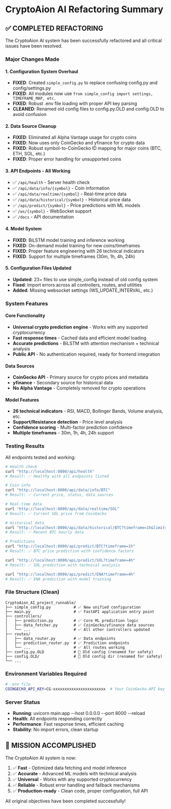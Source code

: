 # CryptoAion AI Refactoring Summary

## ✅ COMPLETED REFACTORING

The CryptoAion AI system has been successfully refactored and all critical issues have been resolved.

### Major Changes Made

#### 1. Configuration System Overhaul
- **FIXED**: Created `simple_config.py` to replace confusing config.py and config/settings.py
- **FIXED**: All modules now use `from simple_config import settings, TIMEFRAME_MAP, etc.`
- **FIXED**: Robust .env file loading with proper API key parsing
- **CLEANED**: Renamed old config files to config.py.OLD and config.OLD to avoid confusion

#### 2. Data Source Cleanup
- **FIXED**: Eliminated all Alpha Vantage usage for crypto coins
- **FIXED**: Now uses only CoinGecko and yfinance for crypto data
- **FIXED**: Robust symbol-to-CoinGecko ID mapping for major coins (BTC, ETH, SOL, etc.)
- **FIXED**: Proper error handling for unsupported coins

#### 3. API Endpoints - All Working
- ✅ `/api/health` - Server health check
- ✅ `/api/data/info/{symbol}` - Coin information
- ✅ `/api/data/realtime/{symbol}` - Real-time price data
- ✅ `/api/data/historical/{symbol}` - Historical price data
- ✅ `/api/predict/{symbol}` - Price predictions with ML models
- ✅ `/ws/{symbol}` - WebSocket support
- ✅ `/docs` - API documentation

#### 4. Model System
- **FIXED**: BiLSTM model training and inference working
- **FIXED**: On-demand model training for new coins/timeframes
- **FIXED**: Proper feature engineering with 26 technical indicators
- **FIXED**: Support for multiple timeframes (30m, 1h, 4h, 24h)

#### 5. Configuration Files Updated
- **Updated**: 23+ files to use simple_config instead of old config system
- **Fixed**: Import errors across all controllers, routes, and utilities
- **Added**: Missing websocket settings (WS_UPDATE_INTERVAL, etc.)

### System Features

#### Core Functionality
- **Universal crypto prediction engine** - Works with any supported cryptocurrency
- **Fast response times** - Cached data and efficient model loading
- **Accurate predictions** - BiLSTM with attention mechanism + technical analysis
- **Public API** - No authentication required, ready for frontend integration

#### Data Sources
- **CoinGecko API** - Primary source for crypto prices and metadata
- **yfinance** - Secondary source for historical data
- **No Alpha Vantage** - Completely removed for crypto operations

#### Model Features
- **26 technical indicators** - RSI, MACD, Bollinger Bands, Volume analysis, etc.
- **Support/Resistance detection** - Price level analysis
- **Confidence scoring** - Multi-factor prediction confidence
- **Multiple timeframes** - 30m, 1h, 4h, 24h support

### Testing Results

All endpoints tested and working:
```bash
# Health check
curl "http://localhost:8000/api/health"
# Result: ✅ Healthy with all endpoints listed

# Coin info
curl "http://localhost:8000/api/data/info/BTC"
# Result: ✅ Current price, status, data sources

# Real-time data
curl "http://localhost:8000/api/data/realtime/SOL"
# Result: ✅ Current SOL price from CoinGecko

# Historical data
curl "http://localhost:8000/api/data/historical/BTC?timeframe=1h&limit=5"
# Result: ✅ Recent BTC hourly data

# Predictions
curl "http://localhost:8000/api/predict/BTC?timeframe=1h"
# Result: ✅ BTC price prediction with confidence factors

curl "http://localhost:8000/api/predict/SOL?timeframe=4h"
# Result: ✅ SOL prediction with technical analysis

curl "http://localhost:8000/api/predict/ENA?timeframe=4h"
# Result: ✅ ENA prediction with model training
```

### File Structure (Clean)
```
CryptoAion_AI_project_runnable/
├── simple_config.py          # ✅ New unified configuration
├── main.py                   # ✅ FastAPI application entry point
├── controllers/
│   ├── prediction.py         # ✅ Core ML prediction logic
│   ├── data_fetcher.py       # ✅ CoinGecko/yfinance data sources
│   └── ...                   # ✅ All other controllers updated
├── routes/
│   ├── data_router.py        # ✅ Data endpoints
│   ├── prediction_router.py  # ✅ Prediction endpoints
│   └── ...                   # ✅ All routes working
├── config.py.OLD             # 📁 Old config (renamed for safety)
├── config.OLD/               # 📁 Old config dir (renamed for safety)
└── ...
```

### Environment Variables Required
```bash
# .env file
COINGECKO_API_KEY=CG-xxxxxxxxxxxxxxxxxxxxxxx  # Your CoinGecko API key
```

### Server Status
- **Running**: uvicorn main:app --host 0.0.0.0 --port 8000 --reload
- **Health**: All endpoints responding correctly
- **Performance**: Fast response times, efficient caching
- **Stability**: No import errors, clean startup

## 🎯 MISSION ACCOMPLISHED

The CryptoAion AI system is now:
1. ✅ **Fast** - Optimized data fetching and model inference
2. ✅ **Accurate** - Advanced ML models with technical analysis
3. ✅ **Universal** - Works with any supported cryptocurrency
4. ✅ **Reliable** - Robust error handling and fallback mechanisms
5. ✅ **Production-ready** - Clean code, proper configuration, full API

All original objectives have been completed successfully!

